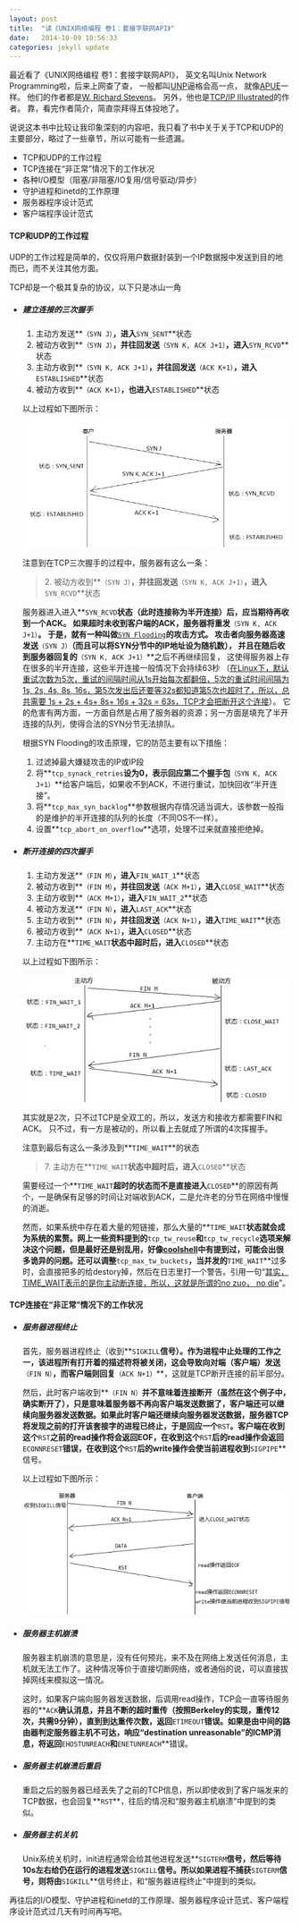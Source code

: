 ```yaml
---
layout: post
title:  "读《UNIX网络编程 卷1：套接字联网API》"
date:   2014-10-09 10:56:33
categories: jekyll update
---
```


最近看了《UNIX网络编程 卷1：套接字联网API》，
英文名叫Unix Network Programming啦，后来上网查了查，
一般都叫[UNP](http://en.wikipedia.org/wiki/UNIX_Network_Programming)逼格会高一点，
就像[APUE](http://en.wikipedia.org/wiki/Advanced_Programming_in_the_Unix_Environment)一样。
他们的作者都是[W. Richard Stevens](http://en.wikipedia.org/wiki/W._Richard_Stevens)。
另外，他也是[TCP/IP Illustrated](http://en.wikipedia.org/wiki/TCP/IP_Illustrated)的作者。
靠，看完作者简介，简直崇拜得五体投地了。

说说这本书中比较让我印象深刻的内容吧，我只看了书中关于关于TCP和UDP的主要部分，略过了一些章节，所以可能有一些遗漏。

+ TCP和UDP的工作过程
+ TCP连接在“非正常”情况下的工作状况
+ 各种I/O模型（阻塞/非阻塞/IO复用/信号驱动/异步）
+ 守护进程和inetd的工作原理
+ 服务器程序设计范式
+ 客户端程序设计范式

#### **TCP和UDP的工作过程** #####

UDP的工作过程是简单的，仅仅将用户数据封装到一个IP数据报中发送到目的地而已，而不关注其他方面。

TCP却是一个极其复杂的协议，以下只是冰山一角

+ ##### **建立连接的三次握手** #####

  1. 主动方发送**`（SYN J）`**，进入**`SYN_SENT`**状态
  2. 被动方收到**`（SYN J）`**，并往回发送**`（SYN K, ACK J+1）`**，进入**`SYN_RCVD`**状态
  3. 主动方收到**`（SYN K, ACK J+1）`**，并往回发送**`（ACK K+1）`**，进入**`ESTABLISHED`**状态
  4. 被动方收到**`（ACK K+1）`**，也进入**`ESTABLISHED`**状态
  
  以上过程如下图所示：

  ![establish](/image/establish.png)

  注意到在TCP三次握手的过程中，服务器有这么一条：

  > 2\. 被动方收到**`（SYN J）`**，并往回发送**`（SYN K, ACK J+1）`**，进入**`SYN_RCVD`**状态

  服务器进入进入**`SYN_RCVD`**状态（此时连接称为半开连接）后，应当期待再收到一个ACK。
  如果超时未收到客户端的ACK，服务器将重发**`（SYN K, ACK J+1）`**。
  于是，就有一种叫做**[`SYN Flooding`](http://en.wikipedia.org/wiki/SYN_flood)**的攻击方式。
  攻击者向服务器高速发送**`（SYN J）`**（而且可以将SYN分节中的IP地址设为随机数），
  并且在随后收到服务器回复的**`（SYN K, ACK J+1）`**之后不再继续回复，
  这使得服务器上存在很多的半开连接，这些半开连接一般情况下会持续63秒
  （[在Linux下，默认重试次数为5次，重试的间隔时间从1s开始每次都翻倍，5次的重试时间间隔为1s, 2s, 4s, 8s, 16s，第5次发出后还要等32s都知道第5次也超时了，所以，总共需要 1s + 2s + 4s+ 8s+ 16s + 32s = 63s，TCP才会把断开这个连接](http://coolshell.cn/articles/11564.html)）。
  它的危害有两方面，一方面自然是占用了服务器的资源；另一方面是填充了半开连接的队列，使得合法的SYN分节无法排队。

  根据SYN Flooding的攻击原理，它的防范主要有以下措施：

  1. 过滤掉最大嫌疑攻击的IP或IP段
  2. 将**`tcp_synack_retries`**设为0，表示回应第二个握手包**`（SYN K, ACK J+1）`**给客户端后，如果收不到ACK，不进行重试，加快回收“半开连接”。
  3. 将**`tcp_max_syn_backlog`**参数根据内存情况适当调大，该参数一般指的是维护的半开连接的队列的长度（不同OS不一样）。
  4. 设置**`tcp_abort_on_overflow`**选项，处理不过来就直接拒绝掉。
  
+ ##### **断开连接的四次握手** #####

  1. 主动方发送**`（FIN M）`**，进入**`FIN_WAIT_1`**状态
  2. 被动方收到**`（FIN M）`**，并往回发送**`（ACK M+1）`**，进入**`CLOSE_WAIT`**状态
  3. 主动方收到**`（ACK M+1）`**，进入**`FIN_WAIT_2`**状态
  4. 被动方发送**`（FIN N）`**，进入**`LAST_ACK`**状态
  5. 主动方收到**`（FIN N）`**，并往回发送**`（ACK N+1）`**，进入**`TIME_WAIT`**状态
  6. 被动方收到**`（ACK N+1）`**，进入**`CLOSED`**状态
  7. 主动方在**`TIME_WAIT`**状态中超时后，进入**`CLOSED`**状态

  
  以上过程如下图所示：

  ![close](/image/close.png)

  其实就是2次，只不过TCP是全双工的，所以，发送方和接收方都需要FIN和ACK。
  只不过，有一方是被动的，所以看上去就成了所谓的4次挥握手。

  注意到最后有这么一条涉及到**`TIME_WAIT`**的状态

  > 7\. 主动方在**`TIME_WAIT`**状态中超时后，进入**`CLOSED`**状态
  
  需要经过一个**`TIME_WAIT`**超时的状态而不是直接进入**`CLOSED`**的原因有两个，一是确保有足够的时间让对端收到ACK，二是允许老的分节在网络中慢慢的消逝。

  然而，如果系统中存在着大量的短链接，那么大量的**`TIME_WAIT`**状态就会成为系统的累赘。网上一些资料提到的**`tcp_tw_reuse`**和**`tcp_tw_recycle`**选项来解决这个问题，但是最好还是别乱用，好像[coolshell](http://coolshell.cn/articles/11564.html)中有提到过，可能会出很多诡异的问题。还可以调整**`tcp_max_tw_buckets`**，当并发的**`TIME_WAIT`**过多时，会直接把多的给destory掉，然后在日志里打一个警告。引用一句“[其实，TIME_WAIT表示的是你主动断连接，所以，这就是所谓的no zuo， no die](http://coolshell.cn/articles/11564.html)”。

#### **TCP连接在“非正常”情况下的工作状况** #####

+ ##### **服务器进程终止** #####

  首先，服务器进程终止（收到**`SIGKILL`**信号）。作为进程中止处理的工作之一，该进程所有打开着的描述符将被关闭，这会导致向对端（客户端）发送**`（FIN N）`**，而客户端则回复**`（ACK N+1）`**，这就是TCP断开连接的前半部分。

  然后，此时客户端收到**`（FIN N）`**并不意味着连接断开（虽然在这个例子中，确实断开了），只是意味着服务器不再向客户端发送数据了，客户端还可以继续向服务器发送数据。如果此时客户端还继续向服务器发送数据，服务器TCP将发现之前的打开该套接字的进程已终止，于是回应一个**`RST`**。客户端在收到这个**`RST`**之前的read操作将会返回EOF，在收到这个**`RST`**后的read操作会返回**`ECONNRESET`**错误，在收到这个**`RST`**后的write操作会使当前进程收到**`SIGPIPE`**信号。

  以上过程如下图所示：

  ![server_kill](/image/server_kill.png)

+ ##### **服务器主机崩溃** #####

  服务器主机崩溃的意思是，没有任何预兆，来不及在网络上发送任何消息，主机就无法工作了。这种情况等价于直接切断网络，或者通俗的说，可以直接拔掉网线来模拟这一情况。

  这时，如果客户端向服务器发送数据，后调用read操作，TCP会一直等待服务器的**`ACK`**确认消息，并且不断的超时重传（按照Berkeley的实现，重传12次，共需9分钟），直到到达重传次数，返回**`ETIMEOUT`**错误。如果是由中间的路由器判定服务器主机不可达，响应“destination unreasonable”的ICMP消息，将返回**`EHOSTUNREACH`**和**`ENETUNREACH`**错误。

+ ##### **服务器主机崩溃后重启** #####
  
  重启之后的服务器已经丢失了之前的TCP信息，所以即使收到了客户端发来的TCP数据，也会回复**`RST`**，往后的情况和“服务器主机崩溃”中提到的类似。

+ ##### **服务器主机关机** #####
  
  Unix系统关机时，init进程通常会给其他进程发送**`SIGTERM`**信号，然后等待10s左右给仍在运行的进程发送**`SIGKILL`**信号。所以如果进程不捕获**`SIGTERM`**信号，则将由**`SIGKILL`**信号终止，和“服务器进程终止”中提到的类似。

再往后的I/O模型、守护进程和inetd的工作原理、服务器程序设计范式、客户端程序设计范式过几天有时间再写吧。
